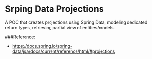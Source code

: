 # Srping Data Projections
A POC that creates projections using Spring Data, modeling dedicated return types, retrieving partial view of entities/models.

###Reference:
- https://docs.spring.io/spring-data/jpa/docs/current/reference/html/#projections
